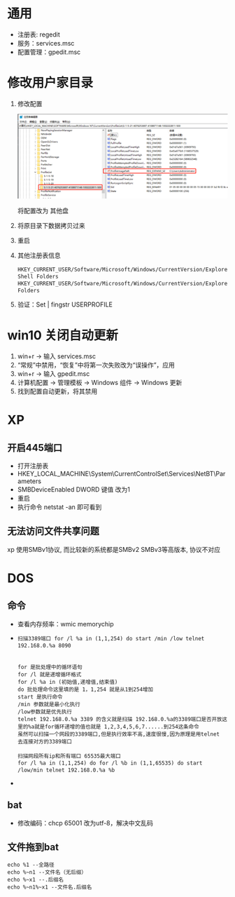 # 通用

- 注册表: regedit
- 服务：services.msc
- 配置管理：gpedit.msc

# 修改用户家目录

1. 修改配置

   <img src="windows/user_home.png">

   将配置改为 其他盘

2. 将原目录下数据拷贝过来

3. 重启

4. 其他注册表信息

   ```
   HKEY_CURRENT_USER/Software/Microsoft/Windows/CurrentVersion/Explorer/User Shell Folders
   HKEY_CURRENT_USER/Software/Microsoft/Windows/CurrentVersion/Explorer/Shell Folders
   ```

5. 验证：Set | fingstr USERPROFILE

# win10 关闭自动更新

1. win+r -> 输入 services.msc
2. “常规”中禁用，“恢复”中将第一次失败改为“误操作”，应用
3. win+r -> 输入 gpedit.msc
4. 计算机配置 -> 管理模板 → Windows 组件 → Windows 更新 
5. 找到配置自动更新，将其禁用

# XP

## 开启445端口

- 打开注册表
- HKEY_LOCAL_MACHINE\System\CurrentControlSet\Services\NetBT\Parameters
- SMBDeviceEnabled DWORD 键值 改为1
- 重启
- 执行命令 netstat -an 即可看到

## 无法访问文件共享问题

xp 使用SMBv1协议, 而比较新的系统都是SMBv2 SMBv3等高版本, 协议不对应

# DOS

## 命令

- 查看内存频率：wmic memorychip

- ```
  扫描3389端口 for /l %a in (1,1,254) do start /min /low telnet 192.168.0.%a 8090
  
  
  for 是批处理中的循环语句
  for /l 就是递增循环格式
  for /l %a in (初始值,递增值,结束值) 
  do 批处理命令这里填的是 1，1,254 就是从1到254增加
  start 是执行命令 
  /min 参数就是最小化执行 
  /low参数就是优先执行
  telnet 192.168.0.%a 3389 的含义就是扫描 192.168.0.%a的3389端口是否开放这里的%a就是for循环递增的值也就是 1,2,3,4,5,6,7......到254这条命令
  虽然可以扫描一个网段的3389端口,但是执行效率不高,速度很慢,因为原理是用telnet 去连接对方的3389端口
  
  扫描网段所有ip和所有端口 65535最大端口
  for /l %a in (1,1,254) do for /l %b in (1,1,65535) do start /low/min telnet 192.168.0.%a %b
  ```

- 

## bat

- 修改编码：chcp 65001 改为utf-8，解决中文乱码

## 文件拖到bat

```
echo %1 --全路径
echo %~n1 --文件名（无后缀）
echo %~x1 --.后缀名
echo %~n1%~x1 --文件名.后缀名
```


